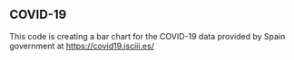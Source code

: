 ## COVID-19

This code is creating a bar chart for the COVID-19 data provided by Spain government at https://covid19.isciii.es/